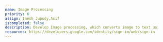 ```yaml
---
name: Image Processing
priority: 6
assign: Inesh Jupudy,Asif
iscompleted: false
description: Develop Image processing, which converts image to text using google cloud / other API available for free.
resources: https://developers.google.com/identity/sign-in/web/sign-in
---
```

